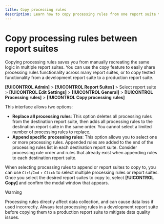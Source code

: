 ```yaml
---
title: Copy processing rules
description: Learn how to copy processing rules from one report suite to another.
---
```

# Copy processing rules between report suites

Copying processing rules saves you from manually recreating the same logic in multiple report suites. You can use the copy feature to easily share processing rules functionality across many report suites, or to copy tested functionality from a development report suite to a production report suite.

**[!UICONTROL Admin]** > **[!UICONTROL Report Suites]** > Select report suite > **[!UICONTROL Edit Settings]** > **[!UICONTROL General]** > **[!UICONTROL Processing rules]** > **[!UICONTROL Copy processing rules]**

This interface allows two options:

* **Replace all processing rules**: This option deletes all processing rules from the destination report suite, then adds all processing rules to the destination report suite in the same order. You cannot select a limited number of processing rules to replace.
* **Append specific processing rules**: This option allows you to select one or more processing rules. Appended rules are added to the end of the processing rules list in each destination report suite. Consider processing rule order and rules that already exist when appending rules to each destination report suite.

When selecting processing rules to append or report suites to copy to, you can use `Ctrl`/`Cmd` + `Click` to select multiple processing rules or report suites. Once you select the desired report suites to copy to, select **[!UICONTROL Copy]** and confirm the modal window that appears.

>[!WARNING]
>
>Processing rules directly affect data collection, and can cause data loss if used incorrectly. Always test processing rules in a development report suite before copying them to a production report suite to mitigate data quality issues.
